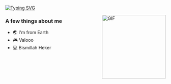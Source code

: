 
[![Typing SVG](https://readme-typing-svg.herokuapp.com?size=24&width=600&lines=Hheelloooo+My+Repository+Is+Uselesss+🤢)](https://git.io/typing-svg)

<img align="right" height="200" alt="GIF" src="https://images-wixmp-ed30a86b8c4ca887773594c2.wixmp.com/f/77ee25aa-724b-47cc-a0b3-aed8fa4a015d/denwer5-6e8faee4-d24a-42f0-896e-d992c3df1537.gif?token=eyJ0eXAiOiJKV1QiLCJhbGciOiJIUzI1NiJ9.eyJzdWIiOiJ1cm46YXBwOjdlMGQxODg5ODIyNjQzNzNhNWYwZDQxNWVhMGQyNmUwIiwiaXNzIjoidXJuOmFwcDo3ZTBkMTg4OTgyMjY0MzczYTVmMGQ0MTVlYTBkMjZlMCIsIm9iaiI6W1t7InBhdGgiOiJcL2ZcLzc3ZWUyNWFhLTcyNGItNDdjYy1hMGIzLWFlZDhmYTRhMDE1ZFwvZGVud2VyNS02ZThmYWVlNC1kMjRhLTQyZjAtODk2ZS1kOTkyYzNkZjE1MzcuZ2lmIn1dXSwiYXVkIjpbInVybjpzZXJ2aWNlOmZpbGUuZG93bmxvYWQiXX0.K1PwiFfmZDII6MJhqpT7ffoxiFavKRMKwHNX-KhW4eg" />


### A few things about me

- 🌏 I'm from Earth
- 🎮 Valooo
- 💻 Bismillah Heker
